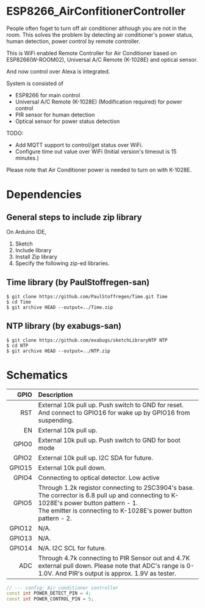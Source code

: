 # ESP8266_AirConfitionerController

People often foget to turn off air conditioner although you are not in the room.
This solves the problem by detecting air conditioner's power status, human detection, power control by remote controller.

This is WiFi enabled Remote Controller for Air Conditioner based on ESP8266(W-ROOM02), Universal A/C Remote (K-1028E) and optical sensor.

And now control over Alexa is integrated.

System is consisted of

* ESP8266 for main control
* Universal A/C Remote (K-1028E) (Modification required) for power control
* PIR sensor for human detection
* Optical sensor for power status detection

TODO:
* Add MQTT support to control/get status over WiFi.
* Configure time out value over WiFi
(Initial version's timeout is 15 minutes.)

Please note that Air Conditioner power is needed to turn on with K-1028E.

# Dependencies

## General steps to include zip library

On Arduino IDE,

1. Sketch
2. Include library
3. Install Zip library
4. Specify the following zip-ed libraries.

## Time library (by PaulStoffregen-san)

```
$ git clone https://github.com/PaulStoffregen/Time.git Time
$ cd Time
$ git archive HEAD --output=../Time.zip
```

## NTP library (by exabugs-san)

```
$ git clone https://github.com/exabugs/sketchLibraryNTP NTP
$ cd NTP
$ git archive HEAD --output=../NTP.zip
```

# Schematics

| GPIO | Description |
| ---: | :--- |
| RST | External 10k pull up. Push switch to GND for reset. And connect to GPIO16 for wake up by GPIO16 from suspending. |
| EN | External 10k pull up. |
| GPIO0 | External 10k pull up. Push switch to GND for boot mode |
| GPIO2 | External 10k pull up. I2C SDA for future.|
| GPIO15 | External 10k pull down. |
| GPIO4 | Connecting to optical detector. Low active |
| GPIO5 | Through 1.2k registor connecting to 2SC3904's base. <br> The corrector is 6.8 pull up and connecting to K-1028E's power button pattern - 1. <br> The emitter is connecting to K-1028E's power button pattern - 2. |
| GPIO12 | N/A. |
| GPIO13 | N/A. |
| GPIO14 | N/A. I2C SCL for future. |
| ADC | Through 4.7k connecting to PIR Sensor out and 4.7K external pull down. Please note that ADC's range is 0-1.0V. And PIR's output is approx. 1.9V as tester. |

```Config.cpp
// --- config: Air conditioner controller
const int POWER_DETECT_PIN = 4;
const int POWER_CONTROL_PIN = 5;
```
